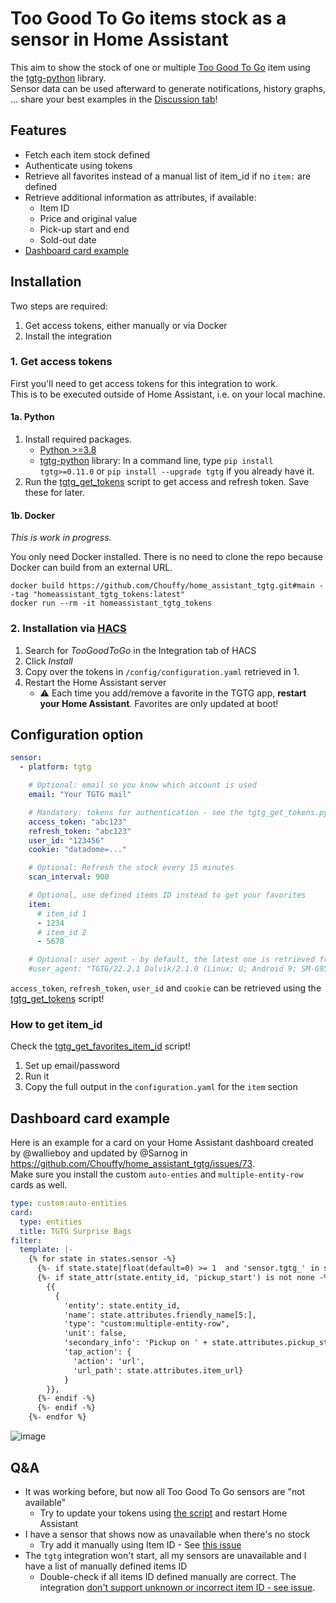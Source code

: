 # Too Good To Go items stock as a sensor in Home Assistant

This aim to show the stock of one or multiple [Too Good To Go](https://toogoodtogo.com/) item using the [tgtg-python](https://github.com/ahivert/tgtg-python) library.\
Sensor data can be used afterward to generate notifications, history graphs, ... share your best examples in the [Discussion tab](https://github.com/Chouffy/home_assistant_tgtg/discussions)!

## Features

- Fetch each item stock defined
- Authenticate using tokens
- Retrieve all favorites instead of a manual list of item_id if no `item:` are defined
- Retrieve additional information as attributes, if available:
  - Item ID
  - Price and original value
  - Pick-up start and end
  - Sold-out date
- [Dashboard card example
](https://github.com/Chouffy/home_assistant_tgtg?tab=readme-ov-file#dashboard-card-example)
## Installation

Two steps are required:

1. Get access tokens, either manually or via Docker
1. Install the integration

### 1. Get access tokens

First you'll need to get access tokens for this integration to work.\
This is to be executed outside of Home Assistant, i.e. on your local machine.

#### 1a. Python

1. Install required packages.
   - [Python >=3.8](https://www.python.org/downloads/)
   - [tgtg-python](https://github.com/ahivert/tgtg-python) library: In a command line, type `pip install tgtg>=0.11.0` or `pip install --upgrade tgtg` if you already have it.
1. Run the [tgtg_get_tokens](./tgtg_get_tokens.py) script to get access and refresh token. Save these for later.

#### 1b. Docker

_This is work in progress._

You only need Docker installed. There is no need to clone the repo because Docker can build from an external URL.

```
docker build https://github.com/Chouffy/home_assistant_tgtg.git#main --tag "homeassistant_tgtg_tokens:latest"
docker run --rm -it homeassistant_tgtg_tokens
```

### 2. Installation via [HACS](https://hacs.xyz/)

1. Search for _TooGoodToGo_ in the Integration tab of HACS
1. Click _Install_
1. Copy over the tokens in `/config/configuration.yaml` retrieved in 1.
1. Restart the Home Assistant server
   - ⚠ Each time you add/remove a favorite in the TGTG app, **restart your Home Assistant**. Favorites are only updated at boot!

## Configuration option

```yaml
sensor:
  - platform: tgtg

    # Optional: email so you know which account is used
    email: "Your TGTG mail"

    # Mandatory: tokens for authentication - see the tgtg_get_tokens.py script
    access_token: "abc123"
    refresh_token: "abc123"
    user_id: "123456"
    cookie: "datadome=..."

    # Optional: Refresh the stock every 15 minutes
    scan_interval: 900

    # Optional, use defined items ID instead to get your favorites
    item:
      # item_id 1
      - 1234
      # item_id 2
      - 5678

    # Optional: user agent - by default, the latest one is retrieved from the Google Play store
    #user_agent: "TGTG/22.2.1 Dalvik/2.1.0 (Linux; U; Android 9; SM-G955F Build/PPR1.180610.011)"
```

`access_token`, `refresh_token`, `user_id` and `cookie` can be retrieved using the [tgtg_get_tokens](./tgtg_get_tokens.py) script!

### How to get item_id

Check the [tgtg_get_favorites_item_id](./tgtg_get_favorites_item_id.py) script!

1. Set up email/password
1. Run it
1. Copy the full output in the `configuration.yaml` for the `item` section

## Dashboard card example

Here is an example for a card on your Home Assistant dashboard created by @wallieboy and updated by @Sarnog in https://github.com/Chouffy/home_assistant_tgtg/issues/73. \
Make sure you install the custom `auto-enties` and `multiple-entity-row` cards as well.

```yaml
type: custom:auto-entities
card:
  type: entities
  title: TGTG Surprise Bags
filter:
  template: |-
    {% for state in states.sensor -%}
      {%- if state.state|float(default=0) >= 1  and 'sensor.tgtg_' in state.entity_id %}
      {%- if state_attr(state.entity_id, 'pickup_start') is not none -%}
        {{
          {
            'entity': state.entity_id,
            'name': state.attributes.friendly_name[5:],
            'type': "custom:multiple-entity-row",
            'unit': false,
            'secondary_info': 'Pickup on ' + state.attributes.pickup_start[8:10] + "-" + state.attributes.pickup_start[5:7] + ' between '+ state.attributes.pickup_start[11:16] + ' and ' + state.attributes.pickup_end[11:16] + ', € '+  state.attributes.item_price[:-3],
            'tap_action': {
              'action': 'url',
              'url_path': state.attributes.item_url}
            }
        }},
      {%- endif -%}
      {%- endif -%}
    {%- endfor %}
```

![image](https://github.com/Chouffy/home_assistant_tgtg/assets/1294876/db2899ac-0023-4c8b-9f61-07e764408e1f)

## Q&A

- It was working before, but now all Too Good To Go sensors are "not available"
  - Try to update your tokens using [the script](https://github.com/Chouffy/home_assistant_tgtg/blob/main/tgtg_get_tokens.py) and restart Home Assistant
- I have a sensor that shows now as unavailable when there's no stock
  - Try add it manually using Item ID - See [this issue](https://github.com/Chouffy/home_assistant_tgtg/issues/18)
- The `tgtg` integration won't start, all my sensors are unavailable and I have a list of manually defined items ID
  - Double-check if all items ID defined manually are correct. The integration [don't support unknown or incorrect item ID - see issue](https://github.com/Chouffy/home_assistant_tgtg/issues/22).
